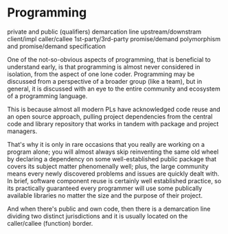 # Programming

private and public (qualifiers)
demarcation line
upstream/downstram
client/impl
caller/callee
1st-party/3rd-party
promise/demand
polymorphism and promise/demand
specification


One of the not-so-obvious aspects of programming, that is beneficial to understand early, is that programming is almost never considered in isolation, from the aspect of one lone coder. Programming may be discussed from a perspective of a broader group (like a team), but in general, it is discussed with an eye to the entire community and ecosystem of a programming language.

This is because almost all modern PLs have acknowledged code reuse and an open source approach, pulling project dependencies from the central code and library repository that works in tandem with package and project managers.

That's why it is only in rare occasions that you really are working on a program alone; you will almost always skip reinventing the same old wheel by declaring a dependency on some well-established public package that covers its subject matter phenomenally well; plus, the large community means every newly discovered problems and issues are quickly dealt with. In brief, software component reuse is certainly well established practice, so its practically guaranteed every programmer will use some publically available libraries no matter the size and the purpose of their project.

And when there's public and own code, then there is a demarcation line dividing two distinct jurisdictions and it is usually located on the caller/callee (function) border.
